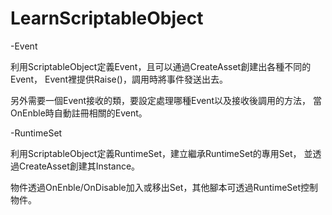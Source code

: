 # LearnScriptableObject
 -Event
 
  利用ScriptableObject定義Event，且可以通過CreateAsset創建出各種不同的Event，
  Event裡提供Raise()，調用時將事件發送出去。
  
  另外需要一個Event接收的類，要設定處理哪種Event以及接收後調用的方法，
  當OnEnble時自動註冊相關的Event。

 -RuntimeSet
 
  利用ScriptableObject定義RuntimeSet，建立繼承RuntimeSet的專用Set，
  並透過CreateAsset創建其Instance。
  
  物件透過OnEnble/OnDisable加入或移出Set，其他腳本可透過RuntimeSet控制物件。
